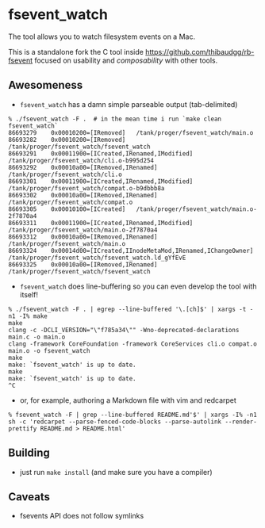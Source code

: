 # fsevent_watch

The tool allows you to watch filesystem events on a Mac.

This is a standalone fork the C tool inside https://github.com/thibaudgg/rb-fsevent
focused on usability and *composability* with other tools.

## Awesomeness

* `fsevent_watch` has a damn simple parseable output (tab-delimited)

```
% ./fsevent_watch -F .  # in the mean time i run `make clean fsevent_watch`
86693279	0x00010200=[IRemoved]	/tank/proger/fsevent_watch/main.o
86693282	0x00010200=[IRemoved]	/tank/proger/fsevent_watch/fsevent_watch
86693291	0x00011900=[ICreated,IRenamed,IModified]	/tank/proger/fsevent_watch/cli.o-b995d254
86693292	0x00010a00=[IRemoved,IRenamed]	/tank/proger/fsevent_watch/cli.o
86693301	0x00011900=[ICreated,IRenamed,IModified]	/tank/proger/fsevent_watch/compat.o-b9dbbb8a
86693302	0x00010a00=[IRemoved,IRenamed]	/tank/proger/fsevent_watch/compat.o
86693305	0x00010100=[ICreated]	/tank/proger/fsevent_watch/main.o-2f7870a4
86693311	0x00011900=[ICreated,IRenamed,IModified]	/tank/proger/fsevent_watch/main.o-2f7870a4
86693312	0x00010a00=[IRemoved,IRenamed]	/tank/proger/fsevent_watch/main.o
86693324	0x00014d00=[ICreated,IInodeMetaMod,IRenamed,IChangeOwner]	/tank/proger/fsevent_watch/fsevent_watch.ld_gYfEvE
86693325	0x00010a00=[IRemoved,IRenamed]	/tank/proger/fsevent_watch/fsevent_watch
```

* `fsevent_watch` does line-buffering so you can even develop the tool with itself!

```
% ./fsevent_watch -F . | egrep --line-buffered '\.[ch]$' | xargs -t -n1 -I% make
make
clang -c -DCLI_VERSION="\"f785a34\"" -Wno-deprecated-declarations main.c -o main.o
clang -framework CoreFoundation -framework CoreServices cli.o compat.o main.o -o fsevent_watch
make
make: `fsevent_watch' is up to date.
make
make: `fsevent_watch' is up to date.
^C
```

* or, for example, authoring a Markdown file with vim and redcarpet

```
% fsevent_watch -F | grep --line-buffered README.md'$' | xargs -I% -n1 sh -c 'redcarpet --parse-fenced-code-blocks --parse-autolink --render-prettify README.md > README.html'
```

## Building

* just run `make install` (and make sure you have a compiler)

## Caveats

* fsevents API does not follow symlinks
